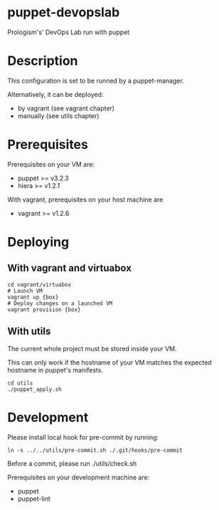 puppet-devopslab
================

Prologism's' DevOps Lab run with puppet

# Description

This configuration is set to be runned by a puppet-manager.

Alternatively, it can be deployed:

 - by vagrant (see vagrant chapter)
 - manually (see utils chapter)

# Prerequisites
Prerequisites on your VM are:

 - puppet >= v3.2.3
 - hiera >= v1.2.1
 
With vagrant, prerequisites on your host machine are

 - vagrant >= v1.2.6

# Deploying
## With vagrant and virtuabox

    cd vagrant/virtuabox
    # Launch VM
    vagrant up {box}
    # Deploy changes on a launched VM
    vagrant provision {box}

## With utils
The current whole project must be stored inside your VM.

This can only work if the hostname of your VM matches the expected hostname in puppet's manifests.

    cd utils
    ./puppet_apply.sh

# Development
Please install local hook for pre-commit by running:

    ln -s ../../utils/pre-commit.sh ./.git/hooks/pre-commit

Before a commit, please run ./utils/check.sh

Prerequisites on your development machine are:

- puppet
- puppet-lint

